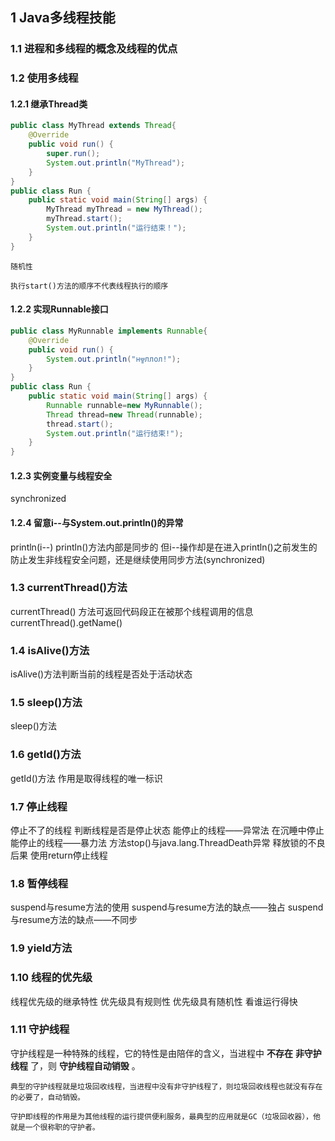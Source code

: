 ## 1 Java多线程技能
### 1.1 进程和多线程的概念及线程的优点
### 1.2 使用多线程
#### 1.2.1 继承Thread类
``` java
public class MyThread extends Thread{
	@Override
	public void run() {
		super.run();
		System.out.println("MyThread");
	}
}
public class Run {
	public static void main(String[] args) {
		MyThread myThread = new MyThread();
		myThread.start();
		System.out.println("运行结束！");
	}
}
```
    随机性

    执行start()方法的顺序不代表线程执行的顺序

#### 1.2.2 实现Runnable接口
``` Java
public class MyRunnable implements Runnable{
	@Override
	public void run() {
		System.out.println("н╦ллол!");
	}
}
public class Run {
	public static void main(String[] args) {
		Runnable runnable=new MyRunnable();
		Thread thread=new Thread(runnable);
		thread.start();
		System.out.println("运行结束!");
	}
}
```
#### 1.2.3 实例变量与线程安全
  synchronized

#### 1.2.4 留意i--与System.out.println()的异常
  println(i--)
  println()方法内部是同步的 但i--操作却是在进入println()之前发生的
  防止发生非线程安全问题，还是继续使用同步方法(synchronized)

### 1.3 currentThread()方法
  currentThread() 方法可返回代码段正在被那个线程调用的信息
  currentThread().getName()

### 1.4 isAlive()方法
  isAlive()方法判断当前的线程是否处于活动状态

### 1.5 sleep()方法
  sleep()方法

### 1.6 getId()方法
  getId()方法 作用是取得线程的唯一标识

### 1.7 停止线程
  停止不了的线程
  判断线程是否是停止状态
  能停止的线程——异常法
  在沉睡中停止
  能停止的线程——暴力法
  方法stop()与java.lang.ThreadDeath异常
  释放锁的不良后果
  使用return停止线程

### 1.8 暂停线程
  suspend与resume方法的使用
  suspend与resume方法的缺点——独占
  suspend与resume方法的缺点——不同步

### 1.9 yield方法

### 1.10 线程的优先级
  线程优先级的继承特性
  优先级具有规则性
  优先级具有随机性
  看谁运行得快

### 1.11 守护线程

守护线程是一种特殊的线程，它的特性是由陪伴的含义，当进程中 **不存在** **非守护线程** 了，则 **守护线程自动销毁** 。

	典型的守护线程就是垃圾回收线程，当进程中没有非守护线程了，则垃圾回收线程也就没有存在的必要了，自动销毁。

	守护即线程的作用是为其他线程的运行提供便利服务，最典型的应用就是GC（垃圾回收器），他就是一个很称职的守护者。
